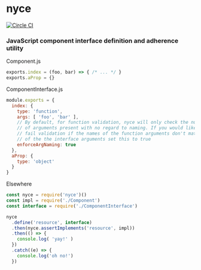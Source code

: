 
# nyce

[![Circle CI](https://circleci.com/gh/recursivefunk/nyce.png?circle-token=bad6c12dbdb5c68a744e9499c4303029aed34a55)](https://circleci.com/gh/recursivefunk/nyce)

### JavaScript component interface definition and adherence utility

Component.js

```javascript
exports.index = (foo, bar) => { /* ... */ }
exports.aProp = {}
```

ComponentInterface.js

```javascript
module.exports = {
  index: {
    type: 'function',
    args: [ 'foo', 'bar' ],
    // By default, for function validation, nyce will only check the number
    // of arguments present with no regard to naming. If you would like to
    // fail validation if the names of the function arguments don't match the names
    // of the the interface arguments set this to true
    enforceArgNaming: true
  },
  aProp: {
    type: 'object'
  }
}

```

Elsewhere

```javascript
const nyce = require('nyce')()
const impl = require('./Component')
const interface = require('./ComponentInterface')

nyce
  .define('resource', interface)
  .then(nyce.assertImplements('resource', impl))
  .then(() => {
    console.log( 'yay!' )
  })
  .catch((e) => {
    console.log('oh no!')
  })

```

